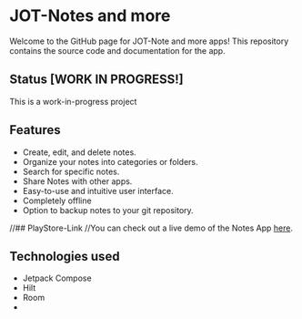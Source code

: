 # JOT-Notes and more

Welcome to the GitHub page for JOT-Note and more apps! This repository contains the source code and documentation for the app.

## Status [WORK IN PROGRESS!]
This is a work-in-progress project

## Features
- Create, edit, and delete notes.
- Organize your notes into categories or folders.
- Search for specific notes.
- Share Notes with other apps.
- Easy-to-use and intuitive user interface.
- Completely offline
- Option to backup notes to your git repository.

//## PlayStore-Link
//You can check out a live demo of the Notes App [here](url).

## Technologies used

 - Jetpack Compose
 - Hilt
 - Room
 - 

